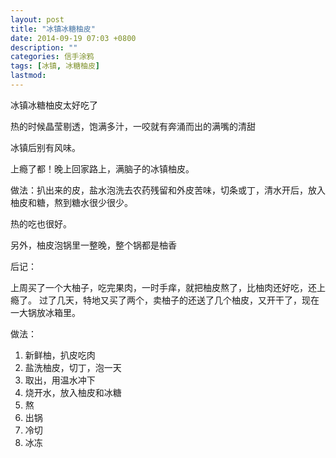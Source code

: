 ```yaml
---
layout: post
title: "冰镇冰糖柚皮"
date: 2014-09-19 07:03 +0800
description: ""
categories: 信手涂鸦
tags: [冰镇, 冰糖柚皮]
lastmod: 
--- 
```


冰镇冰糖柚皮太好吃了

热的时候晶莹剔透，饱满多汁，一咬就有奔涌而出的满嘴的清甜

冰镇后别有风味。

上瘾了都！晚上回家路上，满脑子的冰镇柚皮。

做法：扒出来的皮，盐水泡洗去农药残留和外皮苦味，切条或丁，清水开后，放入柚皮和糖，熬到糖水很少很少。

热的吃也很好。

另外，柚皮泡锅里一整晚，整个锅都是柚香


后记：

上周买了一个大柚子，吃完果肉，一时手痒，就把柚皮熬了，比柚肉还好吃，还上瘾了。
过了几天，特地又买了两个，卖柚子的还送了几个柚皮，又开干了，现在一大锅放冰箱里。

做法：

1. 新鲜柚，扒皮吃肉
2. 盐洗柚皮，切丁，泡一天
3. 取出，用温水冲下
4. 烧开水，放入柚皮和冰糖
5. 熬
6. 出锅
7. 冷切
8. 冰冻

